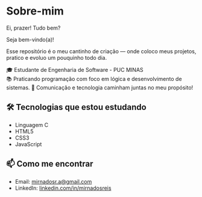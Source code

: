 # Sobre-mim
Ei, prazer! Tudo bem? 

Seja bem-vindo(a)!  

Esse repositório é o meu cantinho de criação — onde coloco meus projetos, pratico e evoluo um pouquinho todo dia.


🎓 Estudante de Engenharia de Software - PUC MINAS  
📚 Praticando programação com foco em lógica e desenvolvimento de sistemas.
📢 Comunicação e tecnologia caminham juntas no meu propósito!

## 🛠️ Tecnologias que estou estudando

- Linguagem C
- HTML5
- CSS3
- JavaScript 

## 📫 Como me encontrar

- Email: mirnadosr.a@gmail.com
- LinkedIn: [linkedin.com/in/mirnadosreis](https://linkedin.com/in/mirnadosreis)


